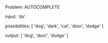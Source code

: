 
Problem: AUTOCOMPLETE

 input: 'do'
 
 possibilities: [ 'dog', 'dark', 'cat', 'door', 'dodge' ]
 
 output: [ 'dog', 'door', 'dodge' ]
 
